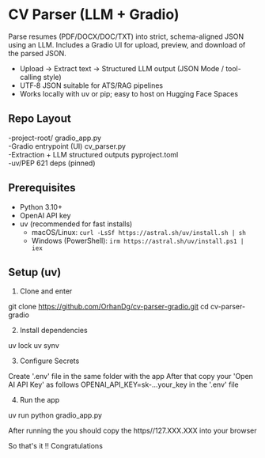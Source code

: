 # CV Parser (LLM + Gradio)

Parse resumes (PDF/DOCX/DOC/TXT) into strict, schema-aligned JSON using an LLM. Includes a Gradio UI for upload, preview, and download of the parsed JSON.

- Upload → Extract text → Structured LLM output (JSON Mode / tool-calling style)
- UTF‑8 JSON suitable for ATS/RAG pipelines
- Works locally with uv or pip; easy to host on Hugging Face Spaces

## Repo Layout

-project-root/ gradio_app.py    
-Gradio entrypoint (UI) cv_parser.py      
-Extraction + LLM structured outputs pyproject.toml    
-uv/PEP 621 deps (pinned)


## Prerequisites

- Python 3.10+
- OpenAI API key
- uv (recommended for fast installs)
  - macOS/Linux: `curl -LsSf https://astral.sh/uv/install.sh | sh`
  - Windows (PowerShell): `irm https://astral.sh/uv/install.ps1 | iex`

## Setup (uv)

1) Clone and enter

git clone https://github.com/OrhanDg/cv-parser-gradio.git
cd cv-parser-gradio


2) Install dependencies

uv lock
uv synv

3) Configure Secrets

Create '.env' file in the same folder with the app
After that copy your 'Open AI API Key' as follows OPENAI_API_KEY=sk-…your_key in the '.env' file

4) Run the app

uv run python gradio_app.py

After running the you should copy the https//127.XXX.XXX into your browser



So that's it !! Congratulations 

